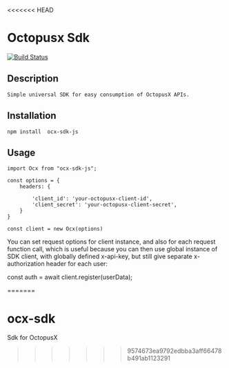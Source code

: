 <<<<<<< HEAD
# Octopusx Sdk

[![Build Status](https://travis-ci.org/op-developer/op-api-javascript-sdk.svg?branch=master)](https://travis-ci.org/op-developer/op-api-javascript-sdk)

## Description

    Simple universal SDK for easy consumption of OctopusX APIs.

## Installation

    npm install  ocx-sdk-js

## Usage

    import Ocx from "ocx-sdk-js";

    const options = {
        headers: {
        
            'client_id': 'your-octopusx-client-id',
            'client_secret': 'your-octopusx-client-secret',
        }
    }

    const client = new Ocx(options)



You can set request options for client instance, and also for each request function call, which is useful because you can then use global instance of SDK client, with globally defined x-api-key, but still give separate x-authorization header for each user:

const auth = await client.register(userData);




=======
# ocx-sdk
Sdk for OctopusX
>>>>>>> 9574673ea9792edbba3aff66478b491ab1123291
